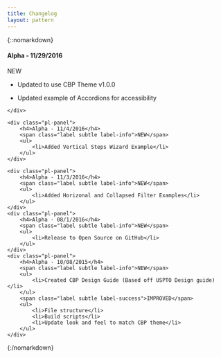 ```yaml
---
title: Changelog
layout: pattern
---
```


{::nomarkdown}
<div class="pl-versions">
    <div class="pl-panel">
        <h4>Alpha - 11/29/2016</h4>
        <span class="label subtle label-info">NEW</span>
        <ul>
            <li>Updated to use CBP Theme v1.0.0</li>
        </ul>
        <ul>
            <li>Updated example of Accordions for accessibility</li>
        </ul>

    </div>

    <div class="pl-panel">
        <h4>Alpha - 11/4/2016</h4>
        <span class="label subtle label-info">NEW</span>
        <ul>
            <li>Added Vertical Steps Wizard Example</li>
        </ul>
    </div>

    <div class="pl-panel">
        <h4>Alpha - 11/3/2016</h4>
        <span class="label subtle label-info">NEW</span>
        <ul>
            <li>Added Horizonal and Collapsed Filter Examples</li>
        </ul>
    </div>
    <div class="pl-panel">
        <h4>Alpha - 08/1/2016</h4>
        <span class="label subtle label-info">NEW</span>
        <ul>
            <li>Release to Open Source on GitHub</li>
        </ul>
    </div>
    <div class="pl-panel">
        <h4>Alpha - 10/08/2015</h4>
        <span class="label subtle label-info">NEW</span>
        <ul>
            <li>Created CBP Design Guide (Based off USPTO Design guide)</li>
        </ul>
        <span class="label subtle label-success">IMPROVED</span>
        <ul>
            <li>File structure</li>
            <li>Build scripts</li>
            <li>Update look and feel to match CBP theme</li>
        </ul>
    </div>
</div>
{:/nomarkdown}
